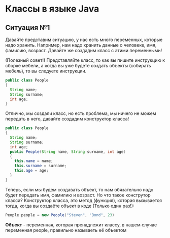 # Классы в языке Java
## Ситуация №1
Давайте представим ситуацию, у нас есть много переменных, которые надо хранить.
Например, нам надо хранить данные о человеке, имя, фамилию, возраст.
Давайте же создадим класс с этими переменными!

(Полезный совет!) Представляйте класс, то как вы пишите инструкцию к сборке мебели, а когда вы уже будете создать объекты (собирать мебель), то вы следуете инструкции.

```java
public class People
{
  String name;
  String surname;
  int age;
}
```

Отлично, мы создали класс, но есть проблема, мы ничего не можем передать в него, давайте создадим конструктор класса!
```java
public class People
{
  String name;
  String surname;
  int age;
  public People(String name, String surname, int age)
  {
    this.name = name;
    this.surname = surname;
    this.age = age;
  }
}
```
Теперь, если мы будем создавать объект, то нам обязательно надо будет передать имя, фамилию и возраст.
Но что такое конструтор класса?
Конструктор класса, это метод (функция), которая вызывается тогда, когда вы создаёте объект в коде (Только один раз!):
```java
People people = new People("Steven", "Bond", 23)
```

**Объект** - переменная, которая пренадлежит классу, в нашем случае переменная people, правильно называеть её объектом
